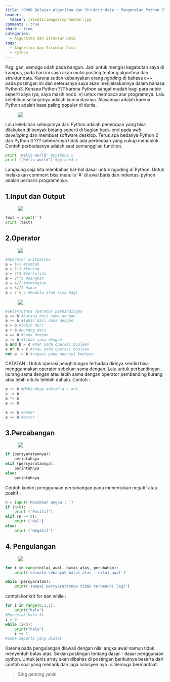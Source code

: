 ```yaml
---
title: "0000 Belajar Algoritma dan Struktur data : Pengenalan Python 3"
header:
  teaser: /assets/images/cp-header.jpg
comments : true
share : true
categories:
  - Algoritma dan Struktur Data
tags:
  - Algoritma dan Struktur Data
  - Python
---
```


Pagi gan, semoga udah pada bangun. Jadi untuk mengisi kegabutan saya di kampus, pada hari ini saya akan mulai posting tentang algoritma dan struktur data. Karena sudah kebanyakan orang *ngoding* di bahasa c++, pada postingan ini dan seterusnya saya akan menjelaskannya dalam bahasa Python3. Kenapa Python ??? karena Python sangat mudah bagi para nubie seperti saya (ya, saya masih noob :v) untuk membaca alur programnya. Lalu kelebihan selanjutnya adalah komunitasnya. Alasannya adalah karena Python adalah basa paling populer di dunia. 

<figure>
	<img src='https://static1.squarespace.com/static/51361f2fe4b0f24e710af7ae/51363c0de4b0b95e028b2e8c/51363c0ee4b0b95e028b2ea9/1362508821226/'>
</figure>

Lalu kelebihan selanjutnya dari Python adalah penerapan yang bisa dilakukan di banyak bidang seperti di bagian back-end pada *web developing* dan membuat software desktop. Terus apa bedanya Python 2 dan Python 3 ??? sebenarnya tidak ada perbedaan yang cukup mencolok. Contoh perbedaanya adalah saat pemanggilan function.

```python
print 'Hello world' #python2.x
print ('Hello world') #python3.x
```

Langsung saja kita membahas hal-hal dasar untuk ngoding di Python. Untuk melakukan comment bisa menulis '#' di awal baris dan indentasi python adalah perbaris programnnya.

## 1.Input dan Output

<figure>
	<img src='https://upload.wikimedia.org/wikipedia/commons/9/92/CPT_Hardware-InputOutput.svg'>
</figure>

```python
text = input('')
print (text)
```

## 2.Operator

<figure>
	<img src="https://d1e4pidl3fu268.cloudfront.net/f20083ef-a2fb-4673-ac88-13d58ba68133/Arithmeticoperators.png">
</figure>

```python
#Operator aritmatika
a = 1+1 #tambah
a = 2-1 #kurang
a = 2*3 #perkalian
a = 2**3 #pangkat
a = 4/2 #pembagian
a = 8//2 #akar
a = 7 % 3 #modulo atau sisa bagi
```

<figure>
	<img src="https://d1e4pidl3fu268.cloudfront.net/48295477-61ac-4b5e-a6dc-456acd3ab0a6/comparisonoperators.png">
</figure>

```python
#selanjutnya operator perbandingan
a <= b #kurang dari sama dengan
a >= b #lebih dari sama dengan
a > b #lebih dari
a < b #kurang dari
a == b #sama dengan
a != b #tidak sama dengan
a and b = c #dan pada operasi boolean
a or b = c #atau pada operasi boolean
not a != b #negasi pada operasi boolean
```
CATATAN : Untuk operasi penghitungan terhadap dirinya sendiri bisa menggunnakan operator sebelum sama dengan. Lalu untuk perbandingan kurang sama dengan atau lebih sama dengan operator pembanding kurang atau lebih ditulis telebih dahulu. Contoh :

```python
a += b #Maksudnya adalah a = a+b
a -= b
a *= b
a /= b

a <= b #benar
a =< b #error
```

## 3.Percabangan

<figure>
	<img src="https://cdn.programiz.com/sites/tutorial2program/files/c-if-else.jpg">
</figure>

```python
if (persyaratannya):
	perintahnya
elif (persyaratannya):
	perintahnya
else:
	perintahnya
```

Contoh konkrit penggunaan percabangan pada menentukan negatif atau positif :

```python
n = input('Masukkan angka : ')
if (n>0):
	print ('Positif')
elif (n == 0):
	print ('Nol')
else:
	print ('Negatif')
```

## 4. Pengulangan

<figure>
	<img src="https://ramsgatearts.org/wp-content/uploads/2015/01/LOOPING-THE-LOOP.jpg">
</figure>

```python
for i in range(nilai_awal, batas_atas, perubahan):
	print('sesuatu sebanyak batas_atas - nilai_awal')

while (persyaratan):
	print('sampai persyaratannya tidak terpenuhi lagi')
```

contoh konkrit for dan while :

```python
for i in range(0,5,1):
	print("halo")
#Mencetak halo 5x
i = 0
while (i<5):
	print("halo")
	i += 1
#Sama seperti yang diatas
```

Karena pada pengulangan diawali dengan nilai angka awal namun tidak menyentuh batas atas. Sekian postingan tentang dasar - dasar penggunaan python. Untuk jenis array akan dibahas di postingan berikutnya beserta dari contoh soal yang menarik dan juga solusyen nya :v. Semoga bermanfaat.

>Sing penting yakin
